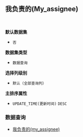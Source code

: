 ## 我负责的(My_assignee) <!-- {docsify-ignore-all} -->



<br>
<p class="panel-title"><b>默认数据集</b></p>

* `否`

<p class="panel-title"><b>数据集类型</b></p>

* `数据查询`

<p class="panel-title"><b>选择列级别</b></p>

* `默认（全部查询列）`


<p class="panel-title"><b>主排序属性</b></p>

* `UPDATE_TIME(更新时间)` `DESC`



### 数据查询
  * [我负责的(my_assignee)](module/ProjMgmt/Work_item/query/My_assignee)
